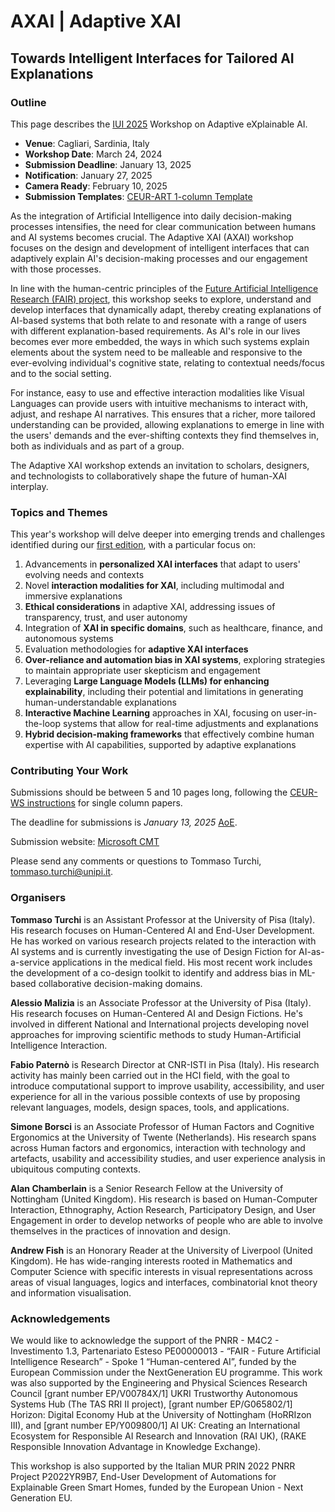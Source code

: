 # AXAI | Adaptive XAI
## Towards Intelligent Interfaces for Tailored AI Explanations

### Outline

This page describes the [IUI 2025](https://iui.acm.org/2025/index.html) Workshop on Adaptive eXplainable AI.
- **Venue**: Cagliari, Sardinia, Italy
- **Workshop Date**: March 24, 2024
- **Submission Deadline**: January 13, 2025
- **Notification**: January 27, 2025
- **Camera Ready**: February 10, 2025
- **Submission Templates**: [CEUR-ART 1-column Template](https://drive.google.com/file/d/1F9Nllrmhu6gUuYDdl-svxqwd5AW5NmZY/view?usp=drive_link)
<!-- - **Submission Website**: [Microsoft CMT](https://cmt3.research.microsoft.com/AXAI2025) -->

As the integration of Artificial Intelligence into daily decision-making processes intensifies, the need for clear communication between humans and AI systems becomes crucial. The Adaptive XAI (AXAI) workshop focuses on the design and development of intelligent interfaces that can adaptively explain AI's decision-making processes and our engagement with those processes.

In line with the human-centric principles of the <a href="https://future-ai-research.it/spoke1/">Future Artificial Intelligence Research (FAIR) project</a>, this workshop seeks to explore, understand and develop interfaces that dynamically adapt, thereby creating explanations of AI-based systems that both relate to and resonate with a range of users with different explanation-based requirements. As AI's role in our lives becomes ever more embedded, the ways in which such systems explain elements about the system need to be malleable and responsive to the ever-evolving individual's cognitive state, relating to contextual needs/focus and to the social setting.

For instance, easy to use and effective interaction modalities like Visual Languages can provide users with intuitive mechanisms to interact with, adjust, and reshape AI narratives. This ensures that a richer, more tailored understanding can be provided, allowing explanations to emerge in line with the users' demands and the ever-shifting contexts they find themselves in, both as individuals and as part of a group.

The Adaptive XAI workshop extends an invitation to scholars, designers, and technologists to collaboratively shape the future of human-XAI interplay.

### Topics and Themes

This year's workshop will delve deeper into emerging trends and challenges identified during our <a href="/2024/">first edition</a>, with a particular focus on:

1. Advancements in **personalized XAI interfaces** that adapt to users' evolving needs and contexts
2. Novel **interaction modalities for XAI**, including multimodal and immersive explanations
3. **Ethical considerations** in adaptive XAI, addressing issues of transparency, trust, and user autonomy
4. Integration of **XAI in specific domains**, such as healthcare, finance, and autonomous systems
5. Evaluation methodologies for **adaptive XAI interfaces**
6. **Over-reliance and automation bias in XAI systems**, exploring strategies to maintain appropriate user skepticism and engagement
7. Leveraging **Large Language Models (LLMs) for enhancing explainability**, including their potential and limitations in generating human-understandable explanations
8. **Interactive Machine Learning** approaches in XAI, focusing on user-in-the-loop systems that allow for real-time adjustments and explanations
9. **Hybrid decision-making frameworks** that effectively combine human expertise with AI capabilities, supported by adaptive explanations

### Contributing Your Work

Submissions should be between 5 and 10 pages long, following the [CEUR-WS instructions](https://ceur-ws.org/HOWTOSUBMIT.html) for single column papers.

The deadline for submissions is *January 13, 2025* [AoE](https://time.is/Anywhere_on_Earth).

Submission website: [Microsoft CMT](https://cmt3.research.microsoft.com/AXAI2025)

Please send any comments or questions to Tommaso Turchi, [tommaso.turchi@unipi.it](mailto:tommaso.turchi@unipi.it).

### Organisers

**Tommaso Turchi** is an Assistant Professor at the University of Pisa (Italy). His research focuses on Human-Centered AI and End-User Development. He has worked on various research projects related to the interaction with AI systems and is currently investigating the use of Design Fiction for AI-as-a-service applications in the medical field. His most recent work includes the development of a co-design toolkit to identify and address bias in ML-based collaborative decision-making domains.

**Alessio Malizia** is an Associate Professor at the University of Pisa (Italy). His research focuses on Human-Centered AI and Design Fictions. He's involved in different National and International projects developing novel approaches for improving scientific methods to study Human-Artificial Intelligence Interaction.

**Fabio Paternò** is Research Director at CNR-ISTI in Pisa (Italy). His research activity has mainly been carried out in the HCI field, with the goal to introduce computational support to improve usability, accessibility, and user experience for all in the various possible contexts of use by proposing relevant languages, models, design spaces, tools, and applications.

**Simone Borsci** is an Associate Professor of Human Factors and Cognitive Ergonomics at the University of Twente (Netherlands). His research spans across Human factors and ergonomics, interaction with technology and artefacts, usability and accessibility studies, and user experience analysis in ubiquitous computing contexts.

**Alan Chamberlain** is a Senior Research Fellow at the University of Nottingham (United Kingdom). His research is based on Human-Computer Interaction, Ethnography, Action Research, Participatory Design, and User Engagement in order to develop networks of people who are able to involve themselves in the practices of innovation and design.

**Andrew Fish** is an Honorary Reader at the University of Liverpool (United Kingdom). He has wide-ranging interests rooted in Mathematics and Computer Science with specific interests in visual representations across areas of visual languages, logics and interfaces, combinatorial knot theory and information visualisation.

### Acknowledgements

We would like to acknowledge the support of the PNRR - M4C2 - Investimento 1.3, Partenariato Esteso PE00000013 - “FAIR - Future Artificial Intelligence Research” - Spoke 1 “Human-centered AI”, funded by the European Commission under the NextGeneration EU programme. This work was also supported by the Engineering and Physical Sciences Research Council [grant number EP/V00784X/1] UKRI Trustworthy Autonomous Systems Hub (The TAS RRI II project), [grant number EP/G065802/1] Horizon: Digital Economy Hub at the University of Nottingham (HoRRIzon III), and [grant number EP/Y009800/1] AI UK: Creating an International Ecosystem for Responsible AI Research and Innovation (RAI UK), (RAKE Responsible Innovation Advantage in Knowledge Exchange).

This workshop is also supported by the Italian MUR PRIN 2022 PNRR Project P2022YR9B7, End-User Development of Automations for Explainable Green Smart Homes, funded by the European Union - Next Generation EU.